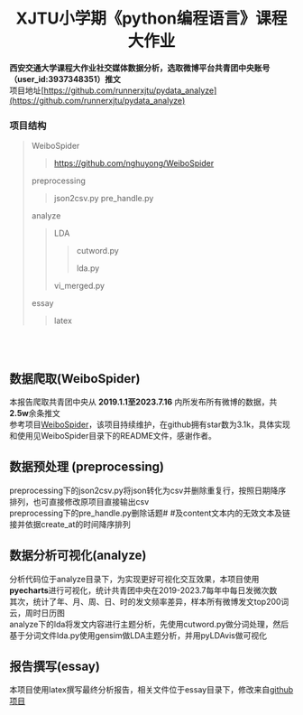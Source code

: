 # <center>XJTU小学期《python编程语言》课程大作业   
**西安交通大学课程大作业社交媒体数据分析，选取微博平台共青团中央账号（user_id:3937348351）推文**   
项目地址[https://github.com/runnerxjtu/pydata_analyze](https://github.com/runnerxjtu/pydata_analyze)
<br>   
   
### 项目结构

>WeiboSpider
>>https://github.com/nghuyong/WeiboSpider
>
>preprocessing
>>
>>json2csv.py
>>pre_handle.py
> 
>analyze
>>LDA
>>> cutword.py
>>>
>>> lda.py
> >
>>vi_merged.py
> 
>essay
> >latex
> 

<br>
<br>

## 数据爬取(WeiboSpider)
本报告爬取共青团中央从 **2019.1.1至2023.7.16** 内所发布所有微博的数据，共**2.5w**余条推文       
参考项目[WeiboSpider](https://github.com/nghuyong/WeiboSpider)，该项目持续维护，在github拥有star数为3.1k，具体实现和使用见WeiboSpider目录下的README文件，感谢作者。

## 数据预处理 (preprocessing)
preprocessing下的json2csv.py将json转化为csv并删除重复行，按照日期降序排列，也可直接修改原项目直接输出csv   
preprocessing下的pre_handle.py删除话题# #及content文本内的无效文本及链接并依据create_at的时间降序排列

## 数据分析可视化(analyze)
分析代码位于analyze目录下，为实现更好可视化交互效果，本项目使用**pyecharts**进行可视化，统计共青团中央在2019-2023.7每年中每日发微次数      
其次，统计了年、月、周、日、时的发文频率差异，样本所有微博发文top200词云，周时日历图   
analyze下的lda将发文内容进行主题分析，先使用cutword.py做分词处理，然后基于分词文件lda.py使用gensim做LDA主题分析，并用pyLDAvis做可视化

## 报告撰写(essay)
本项目使用latex撰写最终分析报告，相关文件位于essay目录下，修改来自[github项目](https://github.com/tsaoyu/WHUT-LaTeX-bachelor)

<br>
<br>

